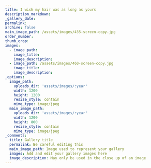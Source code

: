 ```yaml
---
title: I wish my hair was as long as yours
description_markdown:
_gallery_date:
permalink:
archive: false
main_image_path: /assets/images/435-screen-copy.jpg
order_number:
thumb_crop:
images:
  - image_path:
    image_title:
    image_description:
  - image_path: /assets/images/460-screen-copy.jpg
    image_title:
    image_description:
_options:
  image_path:
    uploads_dir: 'assets/images/:year'
    width: 1200
    height: 1200
    resize_style: contain
    mime_type: image/jpeg
  main_image_path:
    uploads_dir: 'assets/images/:year'
    width: 1200
    height: 800
    resize_style: contain
    mime_type: image/jpeg
_comments:
  title: Gallery title
  permalink: Be careful editing this
  main_image_path: Image used to represent your gallery
  images: Add and edit your gallery images here
  image_description: May only be used in the close up of an image
---
```

